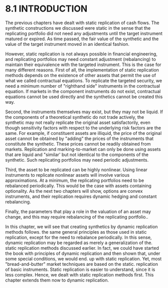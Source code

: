# 8.1 INTRODUCTION  

The previous chapters have dealt with static replication of cash flows. The synthetic constructions we discussed were static in the sense that the replicating portfolio did not need any adjustments until the target instrument matured or expired. As time passed, the fair value of the synthetic and the value of the target instrument moved in an identical fashion.  

However, static replication is not always possible in financial engineering, and replicating portfolios may need constant adjustment (rebalancing) to maintain their equivalence with the targeted instrument. This is the case for many different reasons. First of all, the implementation of static replication methods depends on the existence of other assets that permit the use of what we called contractual equations. To replicate the targeted security, we need a minimum number of "righthand side" instruments in the contractual equation. If markets in the component instruments do not exist, contractual equations cannot be used directly and the synthetics cannot be created this way.  

Second, the instruments themselves may exist, but they may not be liquid. If the components of a theoretical synthetic do not trade actively, the synthetic may not really replicate the original asset satisfactorily, even though sensitivity factors with respect to the underlying risk factors are the same. For example, if constituent assets are illiquid, the price of the original asset cannot be obtained by "adding" the prices of the instruments that constitute the synthetic. These prices cannot be readily obtained from markets. Replication and marking-to-market can only be done using assets that are liquid and "similar' but not identical to the components of the synthetic. Such replicating portfolios may need periodic adjustments.  

Third, the asset to be replicated can be highly nonlinear. Using linear instruments to replicate nonlinear assets will involve various approximations. At a minimum, the replicating portfolios need to be rebalanced periodically. This would be the case with assets containing optionality. As the next two chapters will show, options are convex instruments, and their replication requires dynamic hedging and constant rebalancing.  

Finally, the parameters that play a role in the valuation of an asset may change, and this may require rebalancing of the replicating portfolio..  

In this chapter, we will see that creating synthetics by dynamic replication methods follows. the same general principles as those used in static replication, except for the need to rebalance periodically. In this sense, dynamic replication may be regarded as merely a generalization of the. static replication methods discussed earlier. In fact, we could have started the book with principles of dynamic replication and then shown that, under some special conditions, we would end. up with static replication. Yet, most "bread-and-butter" market techniques are based on the static. replication of basic instruments. Static replication is easier to understand, since it is less complex. Hence, we dealt with static replication methods first. This chapter extends them now to dynamic replication.  
